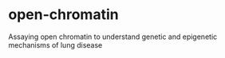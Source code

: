 # open-chromatin
Assaying open chromatin to understand genetic and epigenetic mechanisms of lung disease
